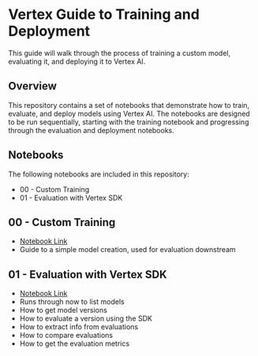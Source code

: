 # Vertex Guide to Training and Deployment
This guide will walk through the process of training a custom model, evaluating it, and deploying it to Vertex AI.
## Overview

This repository contains a set of notebooks that demonstrate how to train, evaluate, and deploy models using Vertex AI. The notebooks are designed to be run sequentially, starting with the training notebook and progressing through the evaluation and deployment notebooks.

## Notebooks

The following notebooks are included in this repository:
* 00 - Custom Training
* 01 - Evaluation with Vertex SDK

## 00 - Custom Training

* [Notebook Link](00_TRAIN_pandas_sklearn_custom_container.ipynb)
* Guide to a simple model creation, used for evaluation downstream

## 01 - Evaluation with Vertex SDK

* [Notebook Link](01_Versioning_and_Evaluations_with_Vertex.ipynb)
* Runs through now to list models
* How to get model versions
* How to evaluate a version using the SDK
* How to extract info from evaluations
* How to compare evaluations
* How to get the evaluation metrics
